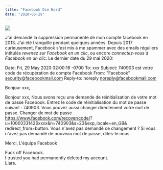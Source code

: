 ```yaml
---
title: "Facebook Die Hard"
date: "2020-05-29"
---
```


![](https://blog.atlant.is/wp-content/uploads/2020/05/fuck-off-facebook.jpeg)

J'ai demandé la suppression permanente de mon compte facebook en 2013. J'ai été tranquille pendant quelques années. Depuis 2017 curieusement, Facebook s'est mis à me spammer avec des emails réguliers intitulés _revenez sur Facebook en un clic_, ou encore _connectez-vous à Facebook en un clic_. Le dernier date du 29 mai 2020:

Date: Fri, 29 May 2020 02:00:16 -0700
To: xxx
Subject: 740903 est votre code de récupération de compte Facebook
From: "Facebook" <security@facebookmail.com>
Reply-to: noreply <noreply@facebookmail.com>

Bonjour xxx,

Bonjour xxx, Nous avons reçu une demande de
réinitialisation de votre mot de passe Facebook. Entrez
le code de réinitialisation du mot de passe suivant :
740903. Vous pouvez aussi changer directement votre mot
de passe. Changer de mot de passe
https://www.facebook.com/recover/code/?
u=10000331426xxxx&n=740903&s=23&exp\_locale=en\_GB&
redirect\_from=button. Vous n'avez pas demandé ce
changement ? Si vous n'avez pas demandé de nouveau mot
de passe, dites-le nous.

Merci,
L'équipe Facebook

Fuck off Facebook.  
I trusted you had permanently deleted my account.  
Liars.
